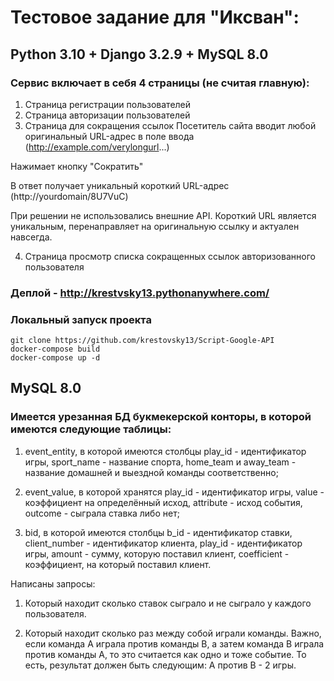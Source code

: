# Тестовое задание для "Иксван":

## Python 3.10 + Django 3.2.9 + MySQL 8.0

### Сервис включает в себя 4 страницы (не считая главную):

1. Страница регистрации пользователей
2. Страница авторизации пользователей
3. Страница для сокращения ссылок
Посетитель сайта вводит любой оригинальный URL-адрес в поле ввода (http://example.com/verylongurl...)

Нажимает кнопку "Сократить"

В ответ получает уникальный короткий URL-адрес (http://yourdomain/8U7VuC)

При решении не использовались внешние API. Короткий URL является уникальным, перенаправляет на оригинальную ссылку и актуален навсегда.

4. Страница просмотр списка сокращенных ссылок авторизованного пользователя

### Деплой - http://krestvsky13.pythonanywhere.com/

### Локальный запуск проекта
```
git clone https://github.com/krestovsky13/Script-Google-API
docker-compose build
docker-compose up -d
```

## MySQL 8.0

### Имеется урезанная БД букмекерской конторы, в которой имеются следующие таблицы:

1. event_entity,  в которой имеются  столбцы play_id - идентификатор игры, sport_name - название спорта, home_team и away_team - название домашней и выездной команды соответственно;

2. event_value, в которой хранятся play_id - идентификатор игры, value - коэффициент на определённый исход, attribute - исход события, outcome - сыграла ставка либо нет;

3. bid, в которой имеются столбцы b_id - идентификатор ставки, client_number - идентификатор клиента, play_id - идентификатор игры, amount - сумму, которую поставил клиент, coefficient - коэффициент, на который поставил клиент.

Написаны запросы:

1. Который находит  сколько ставок сыграло и не сыграло у каждого пользователя.

2. Который находит сколько раз между собой играли команды. Важно, если команда А играла против команды В, а затем команда В играла против команды А, то это считается как одно и тоже событие. То есть, результат должен быть следующим: А против В - 2 игры.
